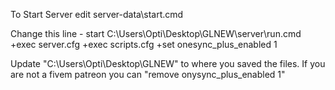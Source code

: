 To Start Server edit server-data\start.cmd

Change this line -
start C:\Users\Opti\Desktop\GLNEW\server\run.cmd +exec server.cfg +exec scripts.cfg +set onesync_plus_enabled 1

Update "C:\Users\Opti\Desktop\GLNEW\" to where you saved the files.
If you are not a fivem patreon you can "remove onysync_plus_enabled 1"
